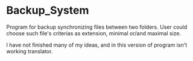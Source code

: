 # Backup_System
Program for backup synchronizing files between two folders.
User could choose such file's criterias as extension, minimal or/and maximal size.

I have not finished many of my ideas, and in this version of program isn't working translator.
